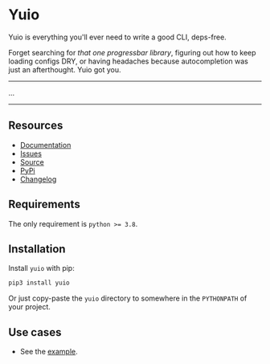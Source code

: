 # Yuio

Yuio is everything you'll ever need to write a good CLI, deps-free.

Forget searching for *that one progressbar library*,
figuring out how to keep loading configs DRY,
or having headaches because autocompletion was just an afterthought.
Yuio got you.

---

...

---

## Resources

- [Documentation](https://yuio.readthedocs.io/en/stable/)
- [Issues](https://github.com/taminomara/yuio/issues)
- [Source](https://github.com/taminomara/yuio/)
- [PyPi](https://pypi.org/project/yuio/)
- [Changelog](https://github.com/taminomara/yuio/blob/main/CHANGELOG.md)

## Requirements

The only requirement is `python >= 3.8`.

## Installation

Install `yuio` with pip:

```sh
pip3 install yuio
```

Or just copy-paste the `yuio` directory to somewhere in the `PYTHONPATH` of your project.

## Use cases

- See the [example](https://github.com/taminomara/yuio/blob/main/examples/release.py).
